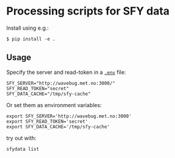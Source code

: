 # Processing scripts for SFY data

Install using e.g.:

```
$ pip install -e .
```

## Usage

Specify the server and read-token in a [`.env`](./.env) file:

```
SFY_SERVER="http://wavebug.met.no:3000/"
SFY_READ_TOKEN="secret"
SFY_DATA_CACHE="/tmp/sfy-cache"
```

Or set them as environment variables:

```
export SFY_SERVER='http://wavebug.met.no:3000'
export SFY_READ_TOKEN='secret'
export SFY_DATA_CACHE='/tmp/sfy-cache'
```

try out with:

```
sfydata list
```

